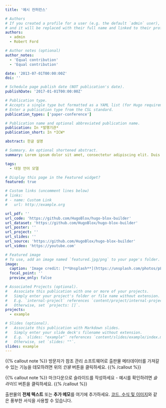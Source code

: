 ```yaml
---
title: '예시 컨퍼런스'

# Authors
# If you created a profile for a user (e.g. the default `admin` user), write the username (folder name) here
# and it will be replaced with their full name and linked to their profile.
authors:
  - admin
  - Robert Ford

# Author notes (optional)
author_notes:
  - 'Equal contribution'
  - 'Equal contribution'

date: '2013-07-01T00:00:00Z'
doi: ''

# Schedule page publish date (NOT publication's date).
publishDate: '2017-01-01T00:00:00Z'

# Publication type.
# Accepts a single type but formatted as a YAML list (for Hugo requirements).
# Enter a publication type from the CSL standard.
publication_types: ['paper-conference']

# Publication name and optional abbreviated publication name.
publication: In *발행기관*
publication_short: In *ICW*

abstract: 한글 설명

# Summary. An optional shortened abstract.
summary: Lorem ipsum dolor sit amet, consectetur adipiscing elit. Duis posuere tellus ac convallis placerat. Proin tincidunt magna sed ex sollicitudin condimentum.

tags:
  - 대형 언어 모델

# Display this page in the Featured widget?
featured: true

# Custom links (uncomment lines below)
# links:
# - name: Custom Link
#   url: http://example.org

url_pdf: ''
url_code: 'https://github.com/HugoBlox/hugo-blox-builder'
url_dataset: 'https://github.com/HugoBlox/hugo-blox-builder'
url_poster: ''
url_project: ''
url_slides: ''
url_source: 'https://github.com/HugoBlox/hugo-blox-builder'
url_video: 'https://youtube.com'

# Featured image
# To use, add an image named `featured.jpg/png` to your page's folder.
image:
  caption: 'Image credit: [**Unsplash**](https://unsplash.com/photos/pLCdAaMFLTE)'
  focal_point: ''
  preview_only: false

# Associated Projects (optional).
#   Associate this publication with one or more of your projects.
#   Simply enter your project's folder or file name without extension.
#   E.g. `internal-project` references `content/project/internal-project/index.md`.
#   Otherwise, set `projects: []`.
projects:
  - example

# Slides (optional).
#   Associate this publication with Markdown slides.
#   Simply enter your slide deck's filename without extension.
#   E.g. `slides: "example"` references `content/slides/example/index.md`.
#   Otherwise, set `slides: ""`.
slides: example
---
```


{{% callout note %}}
방문자가 참조 관리 소프트웨어로 출판물 메타데이터를 가져갈 수 있는 기능을 데모하려면 위의 _인용_ 버튼을 클릭하세요.
{{% /callout %}}

{{% callout note %}}
마크다운으로 슬라이드를 작성하세요 - 예시를 확인하려면 _슬라이드_ 버튼을 클릭하세요.
{{% /callout %}}

출판물의 **전체 텍스트** 또는 **추가 메모**를 여기에 추가하세요. [코드, 수식 및 이미지](https://docs.hugoblox.com/content/writing-markdown-latex/)와 같은 풍부한 서식을 사용할 수 있습니다.
